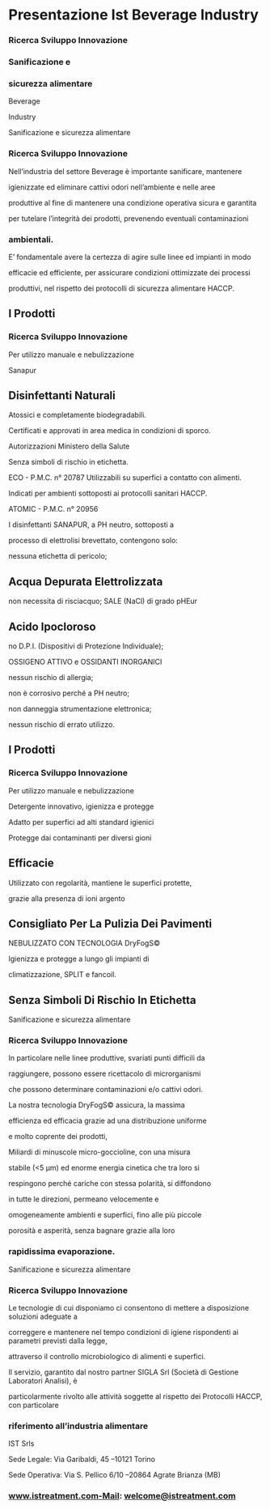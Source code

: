# Presentazione Ist Beverage Industry

### Ricerca Sviluppo Innovazione

### Sanificazione e

### sicurezza alimentare

Beverage

Industry

Sanificazione e sicurezza alimentare

### Ricerca Sviluppo Innovazione

Nell’industria del settore Beverage è importante sanificare, mantenere

igienizzate ed eliminare cattivi odori nell’ambiente e nelle aree

produttive al fine di mantenere una condizione operativa sicura e garantita

per tutelare l’integrità dei prodotti, prevenendo eventuali contaminazioni

### ambientali.

E’ fondamentale avere la certezza di agire sulle linee ed impianti in modo

efficacie ed efficiente, per assicurare condizioni ottimizzate dei processi

produttivi, nel rispetto dei protocolli di sicurezza alimentare HACCP.

## I Prodotti

### Ricerca Sviluppo Innovazione

Per utilizzo manuale e nebulizzazione

Sanapur

## Disinfettanti Naturali

Atossici e completamente biodegradabili.

Certificati e approvati in area medica in condizioni di sporco.

Autorizzazioni Ministero della Salute

Senza simboli di rischio in etichetta.

ECO - P.M.C. n° 20787 Utilizzabili su superfici a contatto con alimenti.

Indicati per ambienti sottoposti ai protocolli sanitari HACCP.

ATOMIC - P.M.C. n° 20956

I disinfettanti SANAPUR, a PH neutro, sottoposti a

processo di elettrolisi brevettato, contengono solo:

nessuna etichetta di pericolo;

## Acqua Depurata Elettrolizzata

non necessita di risciacquo; SALE (NaCl) di grado pHEur

## Acido Ipocloroso

no D.P.I. (Dispositivi di Protezione Individuale);

OSSIGENO ATTIVO e OSSIDANTI INORGANICI

nessun rischio di allergia;

non è corrosivo perché a PH neutro;

non danneggia strumentazione elettronica;

nessun rischio di errato utilizzo.

## I Prodotti

### Ricerca Sviluppo Innovazione

Per utilizzo manuale e nebulizzazione

Detergente innovativo, igienizza e protegge

Adatto per superfici ad alti standard igienici

Protegge dai contaminanti per diversi gioni

## Efficacie

Utilizzato con regolarità, mantiene le superfici protette,

grazie alla presenza di ioni argento

## Consigliato Per La Pulizia Dei Pavimenti

NEBULIZZATO CON TECNOLOGIA DryFogS©

Igienizza e protegge a lungo gli impianti di

climatizzazione, SPLIT e fancoil.

## Senza Simboli Di Rischio In Etichetta

Sanificazione e sicurezza alimentare

### Ricerca Sviluppo Innovazione

In particolare nelle linee produttive, svariati punti difficili da

raggiungere, possono essere ricettacolo di microrganismi

che possono determinare contaminazioni e/o cattivi odori.

La nostra tecnologia DryFogS© assicura, la massima

efficienza ed efficacia grazie ad una distribuzione uniforme

e molto coprente dei prodotti,

Miliardi di minuscole micro-goccioline, con una misura

stabile (<5 μm) ed enorme energia cinetica che tra loro si

respingono perché cariche con stessa polarità, si diffondono

in tutte le direzioni, permeano velocemente e

omogeneamente ambienti e superfici, fino alle più piccole

porosità e asperità, senza bagnare grazie alla loro

### rapidissima evaporazione.

Sanificazione e sicurezza alimentare

### Ricerca Sviluppo Innovazione

Le tecnologie di cui disponiamo ci consentono di mettere a disposizione soluzioni adeguate a

correggere e mantenere nel tempo condizioni di igiene rispondenti ai parametri previsti dalla legge,

attraverso il controllo microbiologico di alimenti e superfici.

Il servizio, garantito dal nostro partner SIGLA Srl (Società di Gestione Laboratori Analisi), è

particolarmente rivolto alle attività soggette al rispetto dei Protocolli HACCP, con particolare

### riferimento all’industria alimentare

IST Srls

Sede Legale: Via Garibaldi, 45 –10121 Torino

Sede Operativa: Via S. Pellico 6/10 –20864 Agrate Brianza (MB)

### www.istreatment.com-Mail: welcome@istreatment.com